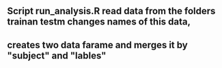 ## Script run_analysis.R read data from the folders trainan testm changes names of this data, 
## creates two data farame and merges it by "subject" and "lables"
